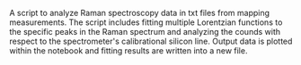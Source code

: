 A script to analyze Raman spectroscopy data in txt files from mapping measurements. The script includes fitting multiple Lorentzian functions to the specific peaks in the Raman spectrum and analyzing the counds with respect to the spectrometer's calibrational silicon line. Output data is plotted within the notebook and fitting results are written into a new file. 
